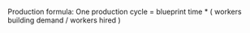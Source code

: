 Production formula:
One production cycle = blueprint time * ( workers building demand / workers hired ) 

